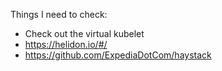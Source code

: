 Things I need to check:
 - Check out the virtual kubelet
 - https://helidon.io/#/
 - https://github.com/ExpediaDotCom/haystack